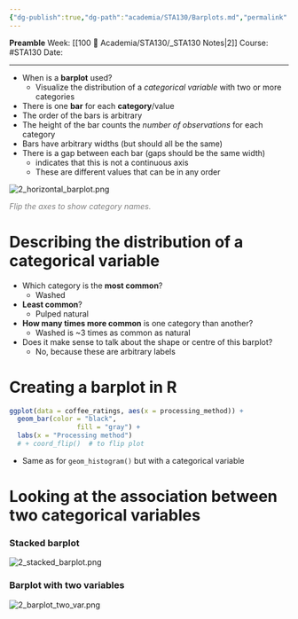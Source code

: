 ```yaml
---
{"dg-publish":true,"dg-path":"academia/STA130/Barplots.md","permalink":"/academia/sta-130/barplots/","created":"2024-01-16T20:18:58.350-05:00","updated":"2024-01-19T13:29:29.973-05:00"}
---
```


**Preamble**
Week: [[100 📒 Academia/STA130/_STA130 Notes\|2]]
Course: #STA130
Date:

---

- When is a **barplot** used?
	- Visualize the distribution of a *categorical variable* with two or more categories
- There is one **bar** for each **category**/value
- The order of the bars is arbitrary
- The height of the bar counts the *number of observations* for each category
- Bars have arbitrary widths (but should all be the same)
- There is a gap between each bar (gaps should be the same width)
	- indicates that this is not a continuous axis
	- These are different values that can be in any order

![2_horizontal_barplot.png](/img/user/Files/STA130/2_horizontal_barplot.png)
<div class="caption" style="color: grey"><i>Flip the axes to show category names.</i></div>

# Describing the distribution of a categorical variable

- Which category is the **most common**?
	- Washed
- **Least common**?
	- Pulped natural
- **How many times more common** is one category than another?
	- Washed is ~3 times as common as natural
- Does it make sense to talk about the shape or centre of this barplot?
	- No, because these are arbitrary labels

# Creating a barplot in R

```r
ggplot(data = coffee_ratings, aes(x = processing_method)) +
  geom_bar(color = "black",
                 fill = "gray") +
  labs(x = "Processing method")
  # + coord_flip()  # to flip plot
```

- Same as for `geom_histogram()` but with a categorical variable

# Looking at the association between two categorical variables

### Stacked barplot
![2_stacked_barplot.png](/img/user/Files/STA130/2_stacked_barplot.png)

### Barplot with two variables
![2_barplot_two_var.png](/img/user/Files/STA130/2_barplot_two_var.png)